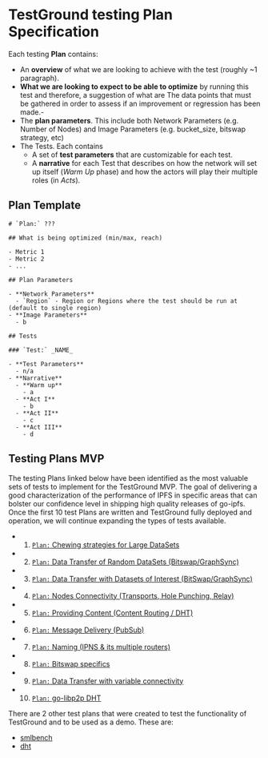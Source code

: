 # TestGround testing Plan Specification

Each testing **Plan** contains:
- An **overview** of what we are looking to achieve with the test (roughly ~1 paragraph).
- **What we are looking to expect to be able to optimize** by running this test and therefore, a suggestion of what are The data points that must be gathered in order to assess if an improvement or regression has been made.-
- The **plan parameters**. This include both Network Parameters (e.g. Number of Nodes) and Image Parameters (e.g. bucket_size, bitswap strategy, etc)
- The Tests. Each contains
  - A set of **test parameters** that are customizable for each test.
  - A **narrative** for each Test that describes on how the network will set up itself (_Warm Up_ phase) and how the actors will play their multiple roles (in _Acts_).

## Plan Template

```
# `Plan:` ???

## What is being optimized (min/max, reach)

- Metric 1
- Metric 2
- ...

## Plan Parameters

- **Network Parameters**
  - `Region` - Region or Regions where the test should be run at (default to single region)
- **Image Parameters**
  - b

## Tests

### `Test:` _NAME_

- **Test Parameters**
  - n/a
- **Narrative**
  - **Warm up**
    - a
  - **Act I**
    - b
  - **Act II**
    - c
  - **Act III**
    - d
```

## Testing Plans MVP

The testing Plans linked below have been identified as the most valuable sets of tests to implement for the TestGround MVP. The goal of delivering a good characterization of the performance of IPFS in specific areas that can bolster our confidence level in shipping high quality releases of go-ipfs. Once the first 10 test Plans are written and TestGround fully deployed and operation, we will continue expanding the types of tests available.

- 01. [`Plan:` Chewing strategies for Large DataSets](../plans/chew-large-datasets)
- 02. [`Plan:` Data Transfer of Random DataSets (Bitswap/GraphSync)](../plans/data-transfer-datasets-random)
- 03. [`Plan:` Data Transfer with Datasets of Interest (BitSwap/GraphSync)](../plans/data-transfer-datasets-interest)
- 04. [`Plan:` Nodes Connectivity (Transports, Hole Punching, Relay)](../plans/nodes-connectivity)
- 05. [`Plan:` Providing Content (Content Routing / DHT)](../plans/providing-content)
- 06. [`Plan:` Message Delivery (PubSub)](../plans/message-delivery)
- 07. [`Plan:` Naming (IPNS & its multiple routers)](../plans/naming)
- 08. [`Plan:` Bitswap specifics](https://github.com/ipfs/testground/pull/82)
- 09. [`Plan:` Data Transfer with variable connectivity](https://github.com/ipfs/testground/pull/87)
- 10. [`Plan:` go-libp2p DHT](../plans/dht)

There are 2 other test plans that were created to test the functionality of TestGround and to be used as a demo. These are:

- [smlbench](../plans/smlbench)
- [dht](../plans/dht)
